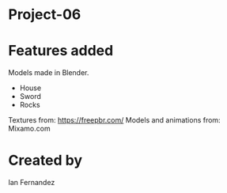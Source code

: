 # Project-06

# Features added

Models made in Blender. 
 - House 
 - Sword
 - Rocks


Textures from: https://freepbr.com/
Models and animations from: Mixamo.com

# Created by 
Ian Fernandez
